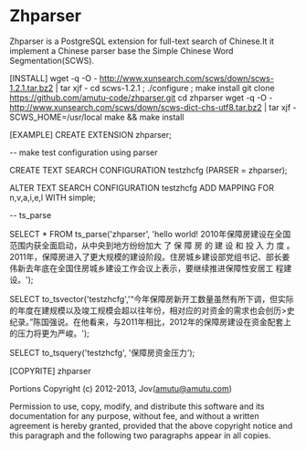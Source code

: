 Zhparser
========

Zhparser is a PostgreSQL extension for full-text search of Chinese.It it implement a Chinese parser base the Simple Chinese Word Segmentation(SCWS).

[INSTALL]
wget -q -O - http://www.xunsearch.com/scws/down/scws-1.2.1.tar.bz2 | tar xjf -
cd scws-1.2.1 ; ./configure ; make install
git clone https://github.com/amutu-code/zhparser.git
cd zhparser
wget -q -O - http://www.xunsearch.com/scws/down/scws-dict-chs-utf8.tar.bz2 | tar xjf -
SCWS_HOME=/usr/local make && make install

[EXAMPLE]
CREATE EXTENSION zhparser;

-- make test configuration using parser

CREATE TEXT SEARCH CONFIGURATION testzhcfg (PARSER = zhparser);

ALTER TEXT SEARCH CONFIGURATION testzhcfg ADD MAPPING FOR n,v,a,i,e,l WITH simple;

-- ts_parse

SELECT * FROM ts_parse('zhparser', 'hello world! 2010年保障房建设在全国范围内获全面启动，从中央到地方纷纷加大 了 保 障 房 的 建 设 和 投 入 力
 度 。2011年，保障房进入了更大规模的建设阶段。住房城乡建设部党组书记、部长姜伟新去年底在全国住房城乡建设工作会议上表示，要继续推进保障性安居工
程建设。');

SELECT to_tsvector('testzhcfg','“今年保障房新开工数量虽然有所下调，但实际的年度在建规模以及竣工规模会超以往年份，相对应的对资金的需求也会创历>史纪录。”陈国强说。在他看来，与2011年相比，2012年的保障房建设在资金配套上的压力将更为严峻。');

SELECT to_tsquery('testzhcfg', '保障房资金压力');


[COPYRITE]
zhparser

Portions Copyright (c) 2012-2013, Jov(amutu@amutu.com)

Permission to use, copy, modify, and distribute this software and its
documentation for any purpose, without fee, and without a written agreement
is hereby granted, provided that the above copyright notice and this
paragraph and the following two paragraphs appear in all copies.

